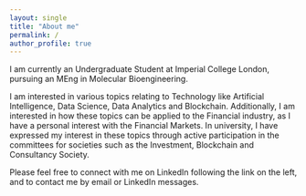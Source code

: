 ```yaml
---
layout: single
title: "About me"
permalink: /
author_profile: true
---
```


I am currently an Undergraduate Student at Imperial College London, pursuing an MEng in Molecular Bioengineering. 

I am interested in various topics relating to Technology like Artificial Intelligence, Data Science, Data Analytics and Blockchain. Additionally, I am interested in how these topics can be applied to the Financial industry, as I have a personal interest with the Financial Markets. In university, I have expressed my interest in these topics through active participation in the committees for societies such as the Investment, Blockchain and Consultancy Society.

Please feel free to connect with me on LinkedIn following the link on the left, and to contact me by email or LinkedIn messages.
